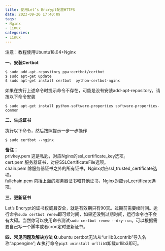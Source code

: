```yaml
---
title: 使用Let’s Encrypt配置HTTPS
date: 2023-09-26 17:40:09
tags:
- Nginx
- Linux
categories:
- Linux
---
```

注意：教程使用Ubuntu18.04+Nginx

**一、安装Certbot**

```
$ sudo add-apt-repository ppa:certbot/certbot
$ sudo apt-get update
$ sudo apt-get install certbot  python-certbot-nginx
```

如果在执行上述命令时提示命令不存在，可能是没有安装add-apt-repository，请按以下命令安装

```
$ sudo apt-get install python-software-properties software-properties-common 
```

**二、生成证书**

执行以下命令，然后按照提示一步一步操作

```
$ sudo certbot --nginx
```

**备注：**  
privkey.pem 这是私匙，对应Nginx的ssl\_certificate\_key选项。  
cert.pem 服务器证书，对应SSLCertificateFile选项。  
chain.pem 除服务器证书之外的所有证书，Nginx对应ssl\_trusted\_certificate选项。  
fullchain.pem 包括上面的服务器证书和其他证书，Nginx对应ssl\_certificate选项。

**三、更新证书**

Let’s Encrypt的证书权威且安全，就是有效期只有90天。过期前需要续时间。运行命令`sudo certbot renew`即可续时间，如果还没到过期时间，运行命令也不会有大碍。当然你可以使用命令测试`sudo certbot renew --dry-run`。可以根据需要自己写一个脚本或者cron定时更新证书。

**四、常见问题及解决方法**
**Q**:ubuntu certbot无法从“urllib3.contrib”导入名称“appengine”;
**A**:执行命令`pip3 uninstall urllib3`卸载urllib3即可。